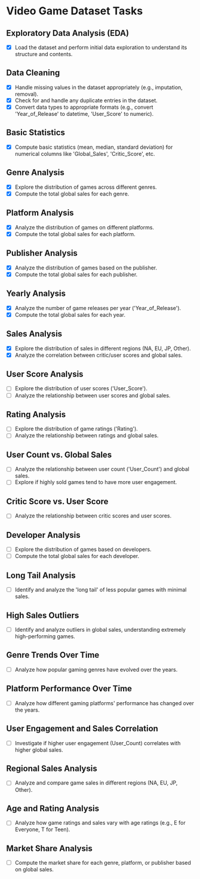 # Video Game Dataset Tasks

## Exploratory Data Analysis (EDA)
- [x] Load the dataset and perform initial data exploration to understand its structure and contents.

## Data Cleaning
- [x] Handle missing values in the dataset appropriately (e.g., imputation, removal).
- [x] Check for and handle any duplicate entries in the dataset.
- [x] Convert data types to appropriate formats (e.g., convert 'Year_of_Release' to datetime, 'User_Score' to numeric).

## Basic Statistics
- [x] Compute basic statistics (mean, median, standard deviation) for numerical columns like 'Global_Sales', 'Critic_Score', etc.

## Genre Analysis
- [x] Explore the distribution of games across different genres.
- [x] Compute the total global sales for each genre.

## Platform Analysis
- [x] Analyze the distribution of games on different platforms.
- [x] Compute the total global sales for each platform.

## Publisher Analysis
- [x] Analyze the distribution of games based on the publisher.
- [x] Compute the total global sales for each publisher.

## Yearly Analysis
- [x] Analyze the number of game releases per year ('Year_of_Release').
- [x] Compute the total global sales for each year.

## Sales Analysis
- [x] Explore the distribution of sales in different regions (NA, EU, JP, Other).
- [x] Analyze the correlation between critic/user scores and global sales.

## User Score Analysis
- [ ] Explore the distribution of user scores ('User_Score').
- [ ] Analyze the relationship between user scores and global sales.

## Rating Analysis
- [ ] Explore the distribution of game ratings ('Rating').
- [ ] Analyze the relationship between ratings and global sales.

## User Count vs. Global Sales
- [ ] Analyze the relationship between user count ('User_Count') and global sales.
- [ ] Explore if highly sold games tend to have more user engagement.

## Critic Score vs. User Score
- [ ] Analyze the relationship between critic scores and user scores.

## Developer Analysis
- [ ] Explore the distribution of games based on developers.
- [ ] Compute the total global sales for each developer.

## Long Tail Analysis
- [ ] Identify and analyze the 'long tail' of less popular games with minimal sales.

## High Sales Outliers
- [ ] Identify and analyze outliers in global sales, understanding extremely high-performing games.

## Genre Trends Over Time
- [ ] Analyze how popular gaming genres have evolved over the years.

## Platform Performance Over Time
- [ ] Analyze how different gaming platforms' performance has changed over the years.

## User Engagement and Sales Correlation
- [ ] Investigate if higher user engagement (User_Count) correlates with higher global sales.

## Regional Sales Analysis
- [ ] Analyze and compare game sales in different regions (NA, EU, JP, Other).

## Age and Rating Analysis
- [ ] Analyze how game ratings and sales vary with age ratings (e.g., E for Everyone, T for Teen).

## Market Share Analysis
- [ ] Compute the market share for each genre, platform, or publisher based on global sales.



